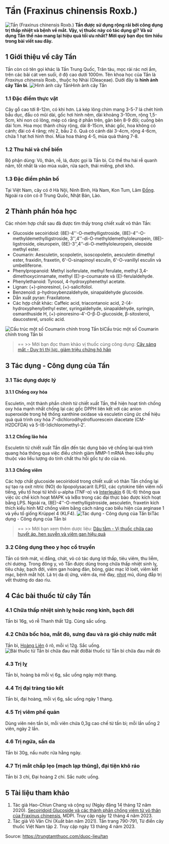 # Tần (Fraxinus chinensis Roxb.)

![Tần \(Fraxinus chinensis Roxb.\)](https://trungtamthuoc.com/images/others/tan-1-6030.jpg)
**Tần được sử dụng rộng rãi bởi công dụng trị thấp nhiệt và bệnh về mắt. Vậy, vị thuốc này có tác dụng gì? Và sử dụng Tần thế nào mang lại hiệu quả tối ưu nhất? Mời quý bạn đọc tìm hiểu trong bài viết sau đây.**
##  1 Giới thiệu về cây Tần
Tần còn có tên gọi khác là Tần Trung Quốc, Trăn tàu, mọc rải rác nơi ẩm, trên các bãi cát ven suối, ở độ cao dưới 1000m.
Tên khoa học của Tần là _Fraxinus chinensis_ Roxb., thuộc họ Nhài (Oleaceae). Dưới đây là **hình ảnh cây Tần bì**.
![Hình ảnh cây Tần](https://trungtamthuoc.com/images/item/tan-2.jpg)Hình ảnh cây Tần
### 1.1 Đặc điểm thực vật
Cây gỗ cao tới 8-12m, có khi hơn. Lá kép lông chim mang 3-5-7 lá chét hình bầu dục, đầu có mũi dài, gốc hơi hình nêm, dài khoảng 3-10cm, rộng 1,5-5cm, khi non có lông, mép có răng ở phần trên, gân bên 8-9 đôi; cuống bên dài 1cm. Hoa mọc thành chùy rộng, dài 8-15cm, khác gốc, hoa không có cánh; đài có 4 răng; nhị 2, bầu 2 ô. Quả có cánh dài 3-4cm, rộng 4-6cm, chứa 1 hạt hơi hình thoi. Mùa hoa tháng 4-5, mùa quả tháng 7-8.
### 1.2 Thu hái và chế biến
Bộ phận dùng: Vỏ, thân, rễ, lá, được gọi là Tần bì.
Có thể thu hái rễ quanh năm, tốt nhất là vào mùa xuân, rửa sạch, thái miếng, phơi khô.
### 1.3 Đặc điểm phân bố
Tại Việt Nam, cây có ở Hà Nội, Ninh Bình, Hà Nam, Kon Tum, Lâm [Đồng](https://trungtamthuoc.com/hoat-chat/dong "Đồng"). Ngoài ra còn có ở Trung Quốc, Nhật Bản, Lào.
##  2 Thành phần hóa học
Các nhóm hợp chất sau đã được tìm thấy trong chiết xuất vỏ thân Tần:
  * Glucoside secoiridoid: (8E)-4''-O-methylligstroside, (8E)-4''-O-methyldemethylligstroside, 3'',4''-di-O-methyldemethyloleuropein, (8E)-ligstroside, oleuropein, (8E)-3’’,4’’-di-O-methyloleuropein, oleoside methyl ester.
  * Coumarin: Aesculetin, scopoletin, isoscopoletin, aesculetin dimethyl ester, fraxidin, fraxetin, 6'-O-sinapinoyl esculin, 6'-O-vanillyl esculin và umbelliferone.
  * Phenylpropanoid: Methyl isoferulate, methyl ferulate, methyl 3,4-dimethoxycinnamate, methyl (E)-p-coumarate và (E)-ferulaldehyde.
  * Phenylethanoid: Tyrosol, 4-hydroxyphenethyl acetate.
  * Lignan: (+)-pinoresinol, (+)-salicifoliol.
  * Benzenoid: p-hydroxybenzaldehyde, sinapaldehyde glucoside.
  * Dẫn xuất pyran: Fraxilatone.
  * Các hợp chất khác: Caffeic acid, triacontanoic acid, 2-(4-hydroxyphenyl)ethyl ester, syringaldehyde, sinapaldehyde, syringin, osmanthuside H, (+)-pinoresino-4′-O-β-D-glucoside, β-sitosterol, daucosterel, ursolic acid.


![Cấu trúc một số Coumarin chính trong Tần bì](https://trungtamthuoc.com/images/item/tan-3.jpg)Cấu trúc một số Coumarin chính trong Tần bì
> == >> Mời bạn đọc tham khảo vị thuốc cùng công dụng: [Cây sáng mắt - Duy trì thị lực, giảm triệu chứng hô hấp](https://trungtamthuoc.com/duoc-lieu/cay-sang-mat)
##  3 Tác dụng - Công dụng của Tần
### 3.1 Tác dụng dược lý
#### 3.1.1 Chống oxy hóa
Esculetin, một thành phần chính từ chiết xuất Tần, thể hiện hoạt tính chống oxy hóa mạnh nhất chống lại các gốc DPPH liên kết với các anion superoxide trong hệ thống xanthine oxidase và esculetin cũng ức chế hiệu quả quá trình oxy hóa 7′-dichlorodihydrofluorescein diacetate (CM-H2DCFDA) và 5-(6-)dichloromethyl-2′.
#### 3.1.2 Chống lão hóa
Esculetin từ chiết xuất Tần dẫn đến tác dụng bảo vệ chống lại quá trình quang hóa thông qua việc điều chỉnh giảm MMP-1 mRNA theo kiểu phụ thuộc vào liều lượng do tính chất thu hồi gốc tự do của nó.
#### 3.1.3 Chống viêm
Các hợp chất glucoside secoiridoid trong chiết xuất vỏ thân Tần chống lại sự tạo ra oxit nitric (NO) do lipopolysacarit (LPS), các cytokine tiền viêm nổi tiếng, yếu tố hoại tử khối u-alpha (TNF-α) và [Interleukin](https://trungtamthuoc.com/hoat-chat/aldesleukin "Interleukin") 6 (IL-6) thông qua việc ức chế kích hoạt MAPK và IκBα trong các đại thực bào được kích hoạt bằng LPS. Ngoài ra, (8E)-4''-O-methylligstroside, aesculetin, fraxetin kích thích kiểu hình M2 chống viêm bằng cách nâng cao biểu hiện của arginase 1 và yếu tố giống Krüppel 4 (KLF4).
![Tác dụng - Công dụng của Tần bì](https://trungtamthuoc.com/images/item/tan-4.jpg)Tác dụng - Công dụng của Tần bì
> == >> Mời bạn xem thêm dược liệu: [Dâu tằm - Vị thuốc chữa cao huyết áp, hen suyễn và viêm gan hiệu quả](http://trungtamthuoc.com/duoc-lieu/dau-tam-65)
### 3.2 Công dụng theo y học cổ truyền
Tần có tính mát, vị đắng, chát, vỏ có tác dụng lợi thấp, tiêu viêm, thu liễm, chỉ dương.
Trong đông y, vỏ Tần được dùng trong chữa thấp nhiệt sinh lỵ, tiêu chảy, bạch đới, viêm gan hoàng đản, bỏng, giác mạc lở loét, viêm kết mạc, bệnh mắt hột. Lá trị da dị ứng, viêm da, mề đay, [nhọt](https://trungtamthuoc.com/bai-viet/nhot "nhọt") mủ, dùng đắp trị vết thương do dao rìu.
##  4 Các bài thuốc từ cây Tần
### 4.1 Chữa thấp nhiệt sinh lỵ hoặc rong kinh, bạch đới
Tần bì 16g, vỏ rễ Thanh thất 12g. Cùng sắc uống.
### 4.2 Chữa bốc hỏa, mắt đỏ, sưng đau và ra gió chảy nước mắt
Tần bì, [Hoàng Liên](https://trungtamthuoc.com/hoat-chat/hoang-lien "Hoàng Liên") ô rô, mỗi vị 12g. Sắc uống.
![Bài thuốc từ Tần bì chữa đau mắt đỏ](https://trungtamthuoc.com/images/item/tan-5.jpg)Bài thuốc từ Tần bì chữa đau mắt đỏ
### 4.3 Trị lỵ
Tần bì, hoàng bá mỗi vị 6g, sắc uống ngày một thang.
### 4.4 Trị đại tràng táo kết
Tần bì, đại hoàng, mỗi vị 6g, sắc uống ngày 1 thang.
### 4.5 Trị viêm phế quản
Dùng viên nén tần bì, mỗi viên chứa 0,3g cao chế từ tần bì; mỗi lần uống 2 viên, ngày 2 lần.
### 4.6 Trị ngứa, sần da
Tần bì 30g, nấu nước rửa hằng ngày.
### 4.7 Trị mắt chắp lẹo (mạch lạp thũng), đại tiện khô ráo
Tần bì 3 chỉ, Đại hoàng 2 chỉ. Sắc nước uống.
##  5 Tài liệu tham khảo
1. Tác giả Hao-Chiun Chang và cộng sự (Ngày đăng 14 tháng 12 năm 2020). [Secoiridoid Glucoside và các thành phần chống viêm từ vỏ thân của Fraxinus chinensis](https://www.mdpi.com/1420-3049/25/24/5911), MDPI. Truy cập ngày 12 tháng 4 năm 2023. 
2. Tác giả Võ Văn Chi (Xuất bản năm 2021). Tần trang 790-791, Từ điển cây thuốc Việt Nam tập 2. Truy cập ngày 13 tháng 4 năm 2023.


Source: https://trungtamthuoc.com/duoc-lieu/tan